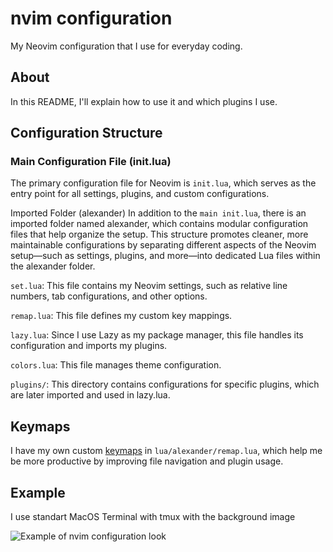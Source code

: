 # nvim configuration

My Neovim configuration that I use for everyday coding.

## About

In this README, I'll explain how to use it and which plugins I use.

## Configuration Structure

### Main Configuration File (init.lua)

The primary configuration file for Neovim is `init.lua`, which serves as the entry point for all settings, plugins, and custom configurations.

Imported Folder (alexander)
In addition to the `main init.lua`, there is an imported folder named alexander,
which contains modular configuration files that help organize the setup.
This structure promotes cleaner, more maintainable configurations by separating different aspects of the Neovim setup—such as settings,
plugins, and more—into dedicated Lua files within the alexander folder.

`set.lua`: This file contains my Neovim settings, such as relative line numbers, tab configurations, and other options.

`remap.lua`: This file defines my custom key mappings.

`lazy.lua`: Since I use Lazy as my package manager, this file handles its configuration and imports my plugins.

`colors.lua`: This file manages theme configuration.

`plugins/`: This directory contains configurations for specific plugins, which are later imported and used in lazy.lua.

## Keymaps

I have my own custom [keymaps](./docs/keymaps.md) in ```lua/alexander/remap.lua```,
which help me be more productive by improving file navigation and plugin usage.

## Example

I use standart MacOS Terminal with tmux with the background image

![Example of nvim configuration look](./assets/nvim-example.png)

